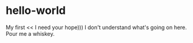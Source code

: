 # hello-world
My first &lt;&lt; I need your hope)))
I don't understand what's going on here. Pour me a whiskey.
